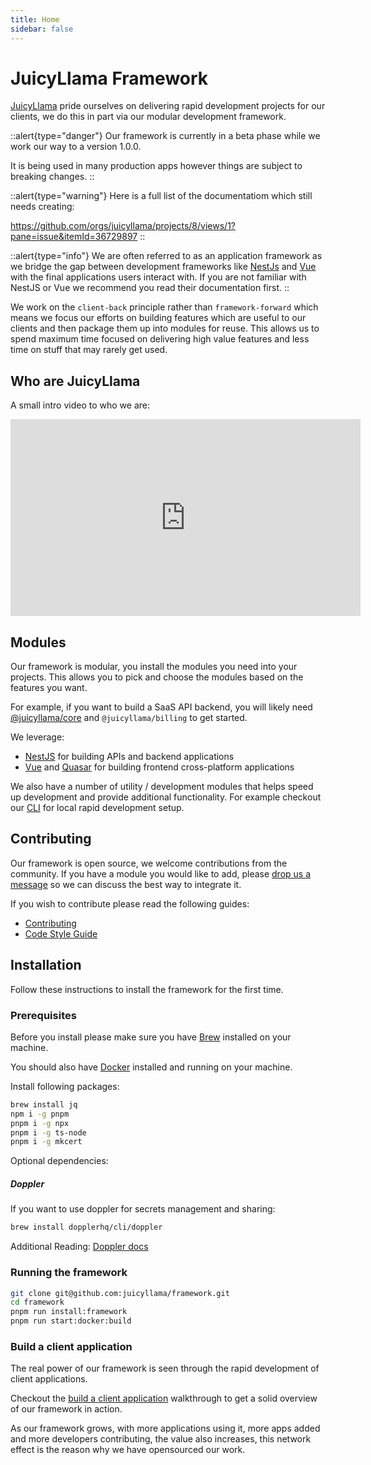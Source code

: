 ```yaml
---
title: Home
sidebar: false
---
```


# JuicyLlama Framework

[JuicyLlama](https://juicyllama.com) pride ourselves on delivering rapid development projects for our clients, we do this in part via our modular development framework.

::alert{type="danger"}
Our framework is currently in a beta phase while we work our way to a version 1.0.0.

It is being used in many production apps however things are subject to breaking changes.
::

::alert{type="warning"}
Here is a full list of the documentatiom which still needs creating:

https://github.com/orgs/juicyllama/projects/8/views/1?pane=issue&itemId=36729897
::

::alert{type="info"}
We are often referred to as an application framework as we bridge the gap between development frameworks like [NestJs](https://nestjs.com/) and [Vue](https://vuejs.org) with the final applications users interact with. If you are not familiar with NestJS or Vue we recommend you read their documentation first.
::

We work on the `client-back` principle rather than `framework-forward` which means we focus our efforts on building features which are useful to our clients and then package them up into modules for reuse. This allows us to spend maximum time focused on delivering high value features and less time on stuff that may rarely get used.

## Who are JuicyLlama

A small intro video to who we are:


<iframe width="560" height="315" src="https://www.youtube.com/embed/ekqLFttBud4?si=NHw6dF6UP_tyht7x" title="YouTube video player" frameborder="0" allow="accelerometer; autoplay; clipboard-write; encrypted-media; gyroscope; picture-in-picture; web-share" allowfullscreen></iframe>

## Modules

Our framework is modular, you install the modules you need into your projects. This allows you to pick and choose the modules based on the features you want.

For example, if you want to build a SaaS API backend, you will likely need [@juicyllama/core](/backend/core/readme) and `@juicyllama/billing` to get started.

We leverage:

* [NestJS](https://nestjs.com/) for building APIs and backend applications
* [Vue](https://vuejs.org) and [Quasar](https://quasar.dev/) for building frontend cross-platform applications

We also have a number of utility / development modules that helps speed up development and provide additional functionality. For example checkout our [CLI](/common/cli/readme) for local rapid development setup.

## Contributing

Our framework is open source, we welcome contributions from the community. If you have a module you would like to add, please [drop us a message](/support) so we can discuss the best way to integrate it.

If you wish to contribute please read the following guides:

* [Contributing](/developers/contributing)
* [Code Style Guide](/developers/code-style-guide)


## Installation

Follow these instructions to install the framework for the first time.

### Prerequisites

Before you install please make sure you have [Brew](https://docs.brew.sh/Installation) installed on your machine.

You should also have [Docker](https://docs.docker.com/get-docker/) installed and running on your machine.

Install following packages:

```bash
brew install jq
npm i -g pnpm
pnpm i -g npx
pnpm i -g ts-node
pnpm i -g mkcert
```

Optional dependencies:

##### Doppler

If you want to use doppler for secrets management and sharing:

```bash
brew install dopplerhq/cli/doppler
```

Additional Reading: [Doppler docs](https://docs.doppler.com/docs/install-cli)

### Running the framework

```bash
git clone git@github.com:juicyllama/framework.git
cd framework
pnpm run install:framework
pnpm run start:docker:build
```

### Build a client application

The real power of our framework is seen through the rapid development of client applications.

Checkout the [build a client application](https://github.com/juicyllama/client-quickstart) walkthrough to get a solid overview of our framework in action.

As our framework grows, with more applications using it, more apps added and more developers contributing, the value also increases, this network effect is the reason why we have opensourced our work.
